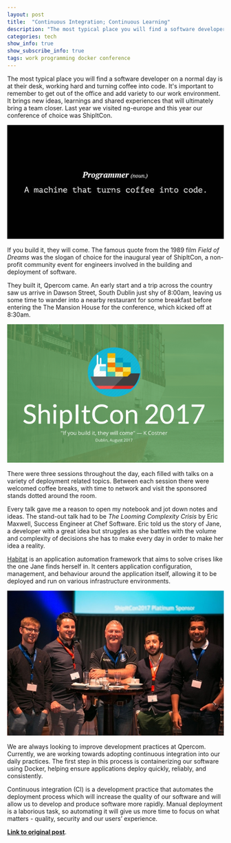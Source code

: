 ```yaml
---
layout: post
title:  "Continuous Integration; Continuous Learning"
description: "The most typical place you will find a software developer on a normal day is at their desk, working hard and turning coffee into code. It’s important to remember to get out of the office and add variety to our work environment."
categories: tech
show_info: true
show_subscribe_info: true
tags: work programming docker conference
---
```


The most typical place you will find a software developer on a normal day is at their desk, working hard and turning coffee into code. It's important to remember to get out of the office and add variety to our work environment. It brings new ideas, learnings and shared experiences that will ultimately bring a team closer. Last year we visited ng-europe and this year our conference of choice was ShipItCon.

<img src="/assets/posts/2017-09-08-getting-out-of-the-office-fig1.jpg" alt="Figure 1" width="550">

If you build it, they will come. The famous quote from the 1989 film _Field of Dreams_ was the slogan of choice for the inaugural year of ShipItCon, a non-profit community event for engineers involved in the building and deployment of software.

They built it, Qpercom came. An early start and a trip across the country saw us arrive in Dawson Street, South Dublin just shy of 8:00am, leaving us some time to wander into a nearby restaurant for some breakfast before entering the The Mansion House for the conference, which kicked off at 8:30am.

<img src="/assets/posts/2017-09-08-getting-out-of-the-office-fig2.jpg" alt="Figure 2" width="550">

There were three sessions throughout the day, each filled with talks on a variety of deployment related topics. Between each session there were welcomed coffee breaks, with time to network and visit the sponsored stands dotted around the room.

Every talk gave me a reason to open my notebook and jot down notes and ideas. The stand-out talk had to be _The Looming Complexity Crisis_ by Eric Maxwell, Success Engineer at Chef Software. Eric told us the story of Jane, a developer with a great idea but struggles as she battles with the volume and complexity of decisions she has to make every day in order to make her idea a reality.

[Habitat](https://www.habitat.sh/) is an application automation framework that aims to solve crises like the one Jane finds herself in. It centers application configuration, management, and behaviour around the application itself, allowing it to be deployed and run on various infrastructure environments.

<img class="post-image post-image-1" src="/assets/posts/2017-09-08-getting-out-of-the-office-fig3.jpg" alt="Figure 3">

We are always looking to improve development practices at Qpercom. Currently, we are working towards adopting continuous integration into our daily practices. The first step in this process is containerizing our software using Docker, helping ensure applications deploy quickly, reliably, and consistently.

Continuous integration (CI) is a development practice that automates the deployment process which will increase the quality of our software and will allow us to develop and produce software more rapidly. Manual deployment is a laborious task, so automating it will give us more time to focus on what matters - quality, security and our users’ experience.

<a href="https://info.qpercom.com/blog/tech/shipitcon2017" target="_blank">**Link to original post**</a>.